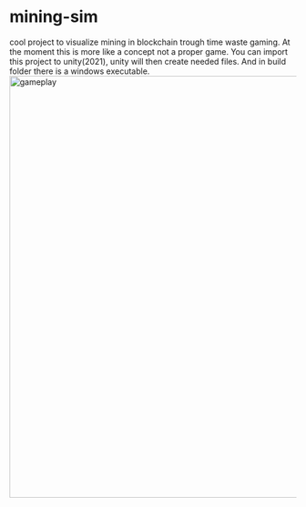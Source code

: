 # mining-sim
cool project to visualize mining  in blockchain trough time waste gaming.
At the moment this is more like a concept not a proper game.
You can import this project to unity(2021), unity will then create needed files. And in build folder there is a windows executable.
<img width="740" alt="gameplay" src="https://github.com/pvauQ/mining-sim/assets/90337944/e2d28671-f528-40f3-9c60-9cdeb77c1024">

